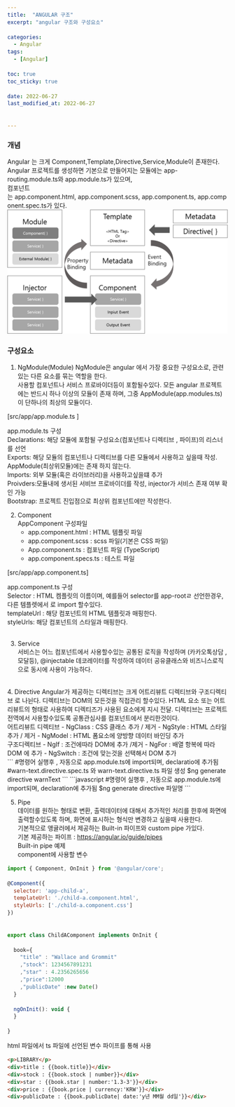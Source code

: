 ```yaml
---
title:  "ANGULAR 구조"
excerpt: "angular 구조와 구성요소"

categories:
  - Angular
tags:
  - [Angular]

toc: true
toc_sticky: true
 
date: 2022-06-27
last_modified_at: 2022-06-27


---
```


### 개념  
Angular 는 크게 Component,Template,Directive,Service,Module이 존재한다.  
Angular 프로젝트를 생성하면 기본으로 만들어지는 모듈에는 app-routing.module.ts와 app.module.ts가 있으며,  
컴포넌트는 app.component.html, app.component.scss, app.component.ts, app.component.spec.ts가 있다.  
<img src="../images/angular/ANGULAR_structure_01.png" />
<br>

### 구성요소
1. NgModule(Module)
NgModule은 angular 에서 가장 중요한 구성요소로, 관련있는 다른 요소를 묶는 역할을 한다.  
사용할 컴포넌트나 서비스 프로바이더등이 포함될수있다.
모든 angular 프로젝트에는 반드시 하나 이상의 모듈이 존재 하며, 그중 AppModule(app.modules.ts)이 단하나의 최상의 모듈이다.

[src/app/app.module.ts ]
<script src="https://gist.github.com/cocomalco/00f0bc27ddbeb6f87ec485919e936229.js"></script>

app.module.ts  구성  
Declarations: 해당 모듈에 포함될 구성요소(컴포넌트나 디렉티브 , 파이프)의 리스너를 선언  
Exports: 해당 모듈의 컴포넌트나 디렉티브를 다른 모듈에서 사용하고 싶을때 작성. AppModule(최상위모듈)에는 존재 하지 않는다.  
Imports: 외부 모듈(혹은 라이브러리)을 사용하고싶을떄 추가  
Proivders:모듈내에 생서된 서비브 프로바이더를 작성, injector가 서비스 존재 여부 확인 가능  
Bootstrap: 프로젝트 진입점으로 최상위 컴포넌트에만 작성한다. 
<br/>

2. Component  
AppComponent 구성파일
    * app.component.html : HTML 템플릿 파일
    * app.component.scss : scss 파일(기본은 CSS 파일)
    * App.component.ts : 컴포넌트 파일 (TypeScript)
    * app.component.specs.ts : 테스트 파일

[src/app/app.component.ts]
<script src="https://gist.github.com/cocomalco/f3df924751d0ed483042ec8ff67531ac.js"></script>
app.component.ts 구성  
Selector  : HTML 켐플릿의 이름이며, 예를들어 selector를 app-rootㄹ 선언한경우, 다른 템플렛에서 <app-root></app-root> 로 import 할수있다.  
templateUrl :  해당 컴포넌트의 HTML 템플릿과 매핑한다.  
styleUrls: 해당 컴포넌트의 스타일과 매핑한다.  
</br>

3. Service  
서비스는 어느 컴포넌트에서 사용할수있는 공통된 로직을 작성하며 (카카오톡상담 , 모달등), @injectable 데코레이터를 작성하여 데이터 공유클래스와 비즈니스로직으로 동시에 사용이 가능하다.
<script src="https://gist.github.com/cocomalco/01b91af5c8633c4f876929ea6f0377b7.js"></script>
</br>
4. Directive  
Angular가 제공하는 디렉티브는 크게 어트리뷰트 디렉티브와 구조디렉티브 로 나뉜다.  
디렉티브는 DOM의 모든것을 직접관리 할수있다. HTML 요소 또는 어트리뷰트의 형태로 사용하여 디렉티즈가 사용된 요소에게 지시 전달.  
디렉티브는 프로젝트 전역에서 사용할수있도록 공통관심사를 컴포넌트에서 분리한것이다.  
<br>
어트리뷰트 디렉티브  
- NgClass : CSS 클래스 추가 / 제거  
- NgStyle : HTML 스타일 추가 / 제거  
- NgModel :  HTML 폼요소에 양방향 데이터 바인딩 추가  
<br>
구조디렉티브  
- NgIf : 조건에따라 DOM에 추가 /제거  
- NgFor : 배열 항복에 따라 DOM 에 추가  
- NgSwitch : 조건에 맞는것을 선택해서 DOM 추가
<br>
```
#명령어 실행후 , 자동으로 app.module.ts에 import되며, declaratio에 추가됨
#warn-text.directive.spec.ts 와 warn-text.directive.ts 파일 생성 
$ng generate directive warnText
```
```javascript
#명령어 실행후 , 자동으로 app.module.ts에 import되며, declaration에 추가됨
$ng generate directive 파일명
```
<br/>

5. Pipe  
데이터를 원하는 형태로 변환, 출력데이터에 대해서 추가적인 처리를 한후에 화면에 출력할수있도록 하며, 화면에 표시하는 형식만 변경하고 싶을때 사용한다.  
기본적으로 앵귤러에서 제공하는 Built-in 파이프와 custom pipe 가있다.  
기본 제공하는 파이프  : https://angular.io/guide/pipes  
Built-in pipe 예제  
component에 사용할 변수
```javascript
import { Component, OnInit } from '@angular/core';

@Component({
  selector: 'app-child-a',
  templateUrl: './child-a.component.html',
  styleUrls: ['./child-a.component.css']
})


export class ChildAComponent implements OnInit {

  book={
    "title" : "Wallace and Grommit"
    ,"stock": 1234567891231
    ,"star" : 4.2356265656
    ,"price":12000
    ,"publicDate" :new Date()
  }

  ngOnInit(): void {
  }

}
```
html 파일에서 ts 파일에 선언된 변수 파이프를 통해 사용
```HTML
<p>LIBRARY</p>
<div>title : {{book.title}}</div>
<div>stock : {{book.stock | number}}</div>
<div>star : {{book.star | number:'1.3-3'}}</div>
<div>price : {{book.price | currency:'KRW'}}</div>
<div>publicDate : {{book.publicDate| date:'y년 MM월 dd일'}}</div>
```
